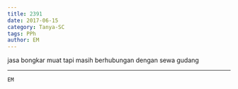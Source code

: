 ```yaml
---
title: 2391
date: 2017-06-15
category: Tanya-SC
tags: PPh
author: EM
---
```


jasa bongkar muat tapi masih berhubungan dengan sewa gudang

---



`EM`
